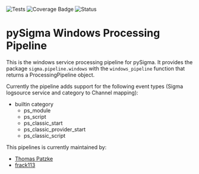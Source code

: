 ![Tests](https://github.com/SigmaHQ/pySigma-pipeline-windows/actions/workflows/test.yml/badge.svg)
![Coverage Badge](https://img.shields.io/endpoint?url=https://gist.githubusercontent.com/thomaspatzke/143d6c718b5bbc9fb7c0e33ed06b0f85/raw/SigmaHQ-pySigma-pipeline-windows.json)
![Status](https://img.shields.io/badge/Status-pre--release-orange)

# pySigma Windows Processing Pipeline

This is the windows service processing pipeline for pySigma. It provides the package `sigma.pipeline.windows` with the `windows_pipeline` function that returns a ProcessingPipeline object.

Currently the pipeline adds support for the following event types (Sigma logsource service and category to Channel mapping):

* builtin category
    * ps_module
    * ps_script
    * ps_classic_start
    * ps_classic_provider_start
    * ps_classic_script

This pipelines is currently maintained by:

* [Thomas Patzke](https://github.com/thomaspatzke/)
* [frack113](https://github.com/frack113)
